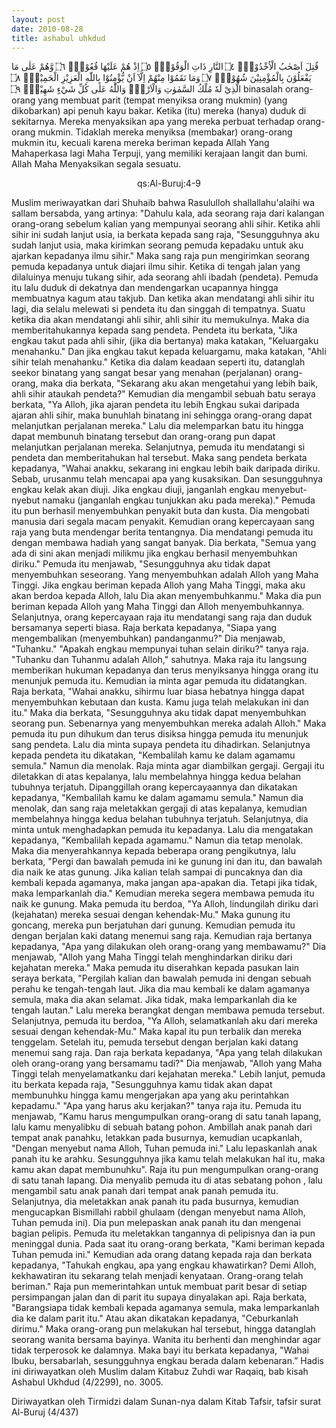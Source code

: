 ```yaml
---
layout: post
date: 2010-08-28
title: ashabul uhkdud
---
```


قُتِلَ اَصْحٰبُ الْاُخْدُوْدِۙ ۝٤
النَّارِ ذَاتِ الْوَقُوْدِۙ ۝٥
اِذْ هُمْ عَلَيْهَا قُعُوْدٌۙ ۝٦
وَّهُمْ عَلٰى مَا يَفْعَلُوْنَ بِالْمُؤْمِنِيْنَ شُهُوْدٌۗ ۝٧
وَمَا نَقَمُوْا مِنْهُمْ اِلَّآ اَنْ يُّؤْمِنُوْا بِاللّٰهِ الْعَزِيْزِ الْحَمِيْدِۙ ۝٨
الَّذِيْ لَهٗ مُلْكُ السَّمٰوٰتِ وَالْاَرْضِۗ وَاللّٰهُ عَلٰى كُلِّ شَيْءٍ شَهِيْدٌۗ ۝٩
binasalah orang-orang yang membuat parit (tempat menyiksa orang mukmin)
(yang dikobarkan) api penuh kayu bakar.
Ketika (itu) mereka (hanya) duduk di sekitarnya.
Mereka menyaksikan apa yang mereka perbuat terhadap orang-orang mukmin.
Tidaklah mereka menyiksa (membakar) orang-orang mukmin itu, kecuali karena mereka beriman kepada Allah Yang Mahaperkasa lagi Maha Terpuji,
yang memiliki kerajaan langit dan bumi. Allah Maha Menyaksikan segala sesuatu.
<center>qs:Al-Buruj:4-9</center>

Muslim meriwayatkan dari Shuhaib bahwa Rasululloh shallallahu'alaihi wa sallam bersabda, yang artinya:
"Dahulu kala, ada seorang raja dari kalangan orang-orang sebelum kalian yang mempunyai seorang ahli sihir. Ketika ahli sihir ini sudah lanjut usia, ia berkata kepada sang raja, "Sesungguhnya aku sudah lanjut usia, maka kirimkan seorang pemuda kepadaku untuk aku ajarkan kepadanya ilmu sihir." Maka sang raja pun mengirimkan seorang pemuda kepadanya untuk diajari ilmu sihir.
Ketika di tengah jalan yang dilaluinya menuju tukang sihir, ada seorang ahli ibadah (pendeta). Pemuda itu lalu duduk di dekatnya dan mendengarkan ucapannya hingga membuatnya kagum atau takjub. Dan ketika akan mendatangi ahli sihir itu lagi, dia selalu melewati si pendeta itu dan singgah di tempatnya. Suatu ketika dia akan mendatangi ahli sihir, ahli sihir itu memukulnya. Maka dia memberitahukannya kepada sang pendeta.
Pendeta itu berkata, "Jika engkau takut pada ahli sihir, (jika dia bertanya) maka katakan, "Keluargaku menahanku." Dan jika engkau takut kepada keluargamu, maka katakan, "Ahli sihir telah menahanku."
Ketika dia dalam keadaan seperti itu, datanglah seekor binatang yang sangat besar yang menahan (perjalanan) orang-orang, maka dia berkata, "Sekarang aku akan mengetahui yang lebih baik, ahli sihir ataukah pendeta?" Kemudian dia mengambil sebuah batu seraya berkata, "Ya Alloh, jika ajaran pendeta itu lebih Engkau sukai daripada ajaran ahli sihir, maka bunuhlah binatang ini sehingga orang-orang dapat melanjutkan perjalanan mereka." Lalu dia melemparkan batu itu hingga dapat membunuh binatang tersebut dan orang-orang pun dapat melanjutkan perjalanan mereka.
Selanjutnya, pemuda itu mendatangi si pendeta dan memberitahukan hal tersebut. Maka sang pendeta berkata kepadanya, "Wahai anakku, sekarang ini engkau lebih baik daripada diriku. Sebab, urusanmu telah mencapai apa yang kusaksikan. Dan sesungguhnya engkau kelak akan diuji. Jika engkau diuji, janganlah engkau menyebut-nyebut namaku (janganlah engkau tunjukkan aku pada mereka)."
Pemuda itu pun berhasil menyembuhkan penyakit buta dan kusta. Dia mengobati manusia dari segala macam penyakit. Kemudian orang kepercayaan sang raja yang buta mendengar berita tentangnya. Dia mendatangi pemuda itu dengan membawa hadiah yang sangat banyak. Dia berkata, "Semua yang ada di sini akan menjadi milikmu jika engkau berhasil menyembuhkan diriku." Pemuda itu menjawab, "Sesungguhnya aku tidak dapat menyembuhkan seseorang. Yang menyembuhkan adalah Alloh yang Maha Tinggi. Jika engkau beriman kepada Alloh yang Maha Tinggi, maka aku akan berdoa kepada Alloh, lalu Dia akan menyembuhkanmu." Maka dia pun beriman kepada Alloh yang Maha Tinggi dan Alloh menyembuhkannya.
Selanjutnya, orang kepercayaan raja itu mendatangi sang raja dan duduk bersamanya seperti biasa. Raja berkata kepadanya, "Siapa yang mengembalikan (menyembuhkan) pandanganmu?"
Dia menjawab, "Tuhanku." "Apakah engkau mempunyai tuhan selain diriku?" tanya raja. "Tuhanku dan Tuhanmu adalah Alloh," sahutnya. Maka raja itu langsung memberikan hukuman kepadanya dan terus menyiksanya hingga orang itu menunjuk pemuda itu. Kemudian ia minta agar pemuda itu didatangkan. Raja berkata, "Wahai anakku, sihirmu luar biasa hebatnya hingga dapat menyembuhkan kebutaan dan kusta. Kamu juga telah melakukan ini dan itu." Maka dia berkata, "Sesungguhnya aku tidak dapat menyembuhkan seorang pun. Sebenarnya yang menyembuhkan mereka adalah Alloh."
Maka pemuda itu pun dihukum dan terus disiksa hingga pemuda itu menunjuk sang pendeta. Lalu dia minta supaya pendeta itu dihadirkan. Selanjutnya kepada pendeta itu dikatakan, "Kembalilah kamu ke dalam agamamu semula." Namun dia menolak. Raja minta agar diambilkan gergaji. Gergaji itu diletakkan di atas kepalanya, lalu membelahnya hingga kedua belahan tubuhnya terjatuh. Dipanggillah orang kepercayaannya dan dikatakan kepadanya, "Kembalilah kamu ke dalam agamamu semula." Namun dia menolak, dan sang raja meletakkan gergaji di atas kepalanya, kemudian membelahnya hingga kedua belahan tubuhnya terjatuh.
Selanjutnya, dia minta untuk menghadapkan pemuda itu kepadanya. Lalu dia mengatakan kepadanya, "Kembalilah kepada agamamu." Namun dia tetap menolak. Maka dia menyerahkannya kepada beberapa orang pengikutnya, lalu berkata, "Pergi dan bawalah pemuda ini ke gunung ini dan itu, dan bawalah dia naik ke atas gunung. Jika kalian telah sampai di puncaknya dan dia kembali kepada agamanya, maka jangan apa-apakan dia. Tetapi jika tidak, maka lemparkanlah dia." Kemudian mereka segera membawa pemuda itu naik ke gunung. Maka pemuda itu berdoa, "Ya Alloh, lindungilah diriku dari (kejahatan) mereka sesuai dengan kehendak-Mu." Maka gunung itu goncang, mereka pun berjatuhan dari gunung. Kemudian pemuda itu dengan berjalan kaki datang menemui sang raja.
Kemudian raja bertanya kepadanya, "Apa yang dilakukan oleh orang-orang yang membawamu?" Dia menjawab, "Alloh yang Maha Tinggi telah menghindarkan diriku dari kejahatan mereka." Maka pemuda itu diserahkan kepada pasukan lain seraya berkata, "Pergilah kalian dan bawalah pemuda ini dengan sebuah perahu ke tengah-tengah laut. Jika dia mau kembali ke dalam agamanya semula, maka dia akan selamat. Jika tidak, maka lemparkanlah dia ke tengah lautan." Lalu mereka berangkat dengan membawa pemuda tersebut. Selanjutnya, pemuda itu berdoa, "Ya Alloh, selamatkanlah aku dari mereka sesuai dengan kehendak-Mu." Maka kapal itu pun terbalik dan mereka tenggelam. Setelah itu, pemuda tersebut dengan berjalan kaki datang menemui sang raja.
Dan raja berkata kepadanya, "Apa yang telah dilakukan oleh orang-orang yang bersamamu tadi?" Dia menjawab, "Alloh yang Maha Tinggi telah menyelamatkanku dari kejahatan mereka." Lebih lanjut, pemuda itu berkata kepada raja, "Sesungguhnya kamu tidak akan dapat membunuhku hingga kamu mengerjakan apa yang aku perintahkan kepadamu."
"Apa yang harus aku kerjakan?" tanya raja itu. Pemuda itu menjawab, "Kamu harus mengumpulkan orang-orang di satu tanah lapang, lalu kamu menyalibku di sebuah batang pohon. Ambillah anak panah dari tempat anak panahku, letakkan pada busurnya, kemudian ucapkanlah, "Dengan menyebut nama Alloh, Tuhan pemuda ini." Lalu lepaskanlah anak panah itu ke arahku. Sesungguhnya jika kamu telah melakukan hal itu, maka kamu akan dapat membunuhku".
Raja itu pun mengumpulkan orang-orang di satu tanah lapang. Dia menyalib pemuda itu di atas sebatang pohon , lalu mengambil satu anak panah dari tempat anak panah pemuda itu. Selanjutnya, dia meletakkan anak panah itu pada busurnya, kemudian mengucapkan Bismillahi rabbil ghulaam (dengan menyebut nama Alloh, Tuhan pemuda ini). Dia pun melepaskan anak panah itu dan mengenai bagian pelipis. Pemuda itu meletakkan tangannya di pelipisnya dan ia pun meninggal dunia. Pada saat itu orang-orang berkata, "Kami beriman kepada Tuhan pemuda ini."
Kemudian ada orang datang kepada raja dan berkata kepadanya, "Tahukah engkau, apa yang engkau khawatirkan? Demi Alloh, kekhawatiran itu sekarang telah menjadi kenyataan. Orang-orang telah beriman." Raja pun memerintahkan untuk membuat parit besar di setiap persimpangan jalan dan di parit itu supaya dinyalakan api. Raja berkata, "Barangsiapa tidak kembali kepada agamanya semula, maka lemparkanlah dia ke dalam parit itu." Atau akan dikatakan kepadanya, "Ceburkanlah dirimu." Maka orang-orang pun melakukan hal tersebut, hingga datanglah seorang wanita bersama bayinya. Wanita itu berhenti dan menghindar agar tidak terperosok ke dalamnya. Maka bayi itu berkata kepadanya, "Wahai Ibuku, bersabarlah, sesungguhnya engkau berada dalam kebenaran.&rdquo;
Hadis ini diriwayatkan oleh Muslim dalam Kitabuz Zuhdi war Raqaiq, bab kisah Ashabul Ukhdud (4/2299), no. 3005. 

Diriwayatkan oleh Tirmidzi dalam Sunan-nya dalam Kitab Tafsir, tafsir surat Al-Buruj (4/437)

